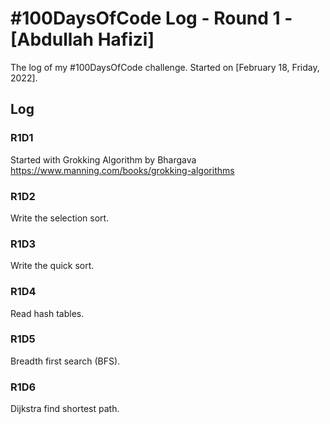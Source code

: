 # #100DaysOfCode Log - Round 1 - [Abdullah Hafizi]

The log of my #100DaysOfCode challenge. Started on [February 18, Friday, 2022].

## Log

### R1D1
Started with Grokking Algorithm by Bhargava https://www.manning.com/books/grokking-algorithms

### R1D2
Write the selection sort.

### R1D3
Write the quick sort.

### R1D4
Read hash tables.

### R1D5
Breadth first search (BFS).

### R1D6
Dijkstra find shortest path.